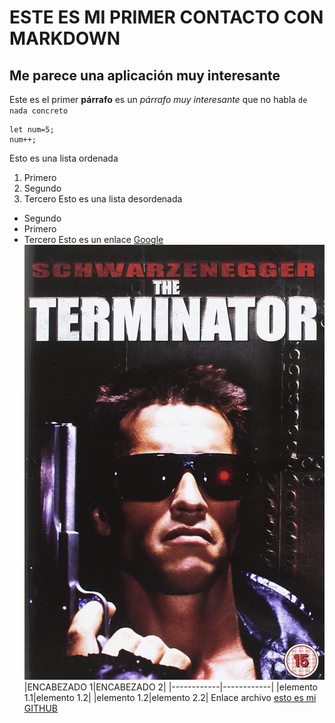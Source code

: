 # ESTE ES MI PRIMER CONTACTO CON MARKDOWN
## Me parece una aplicación muy interesante

Este es el primer **párrafo** es un *párrafo muy interesante*
que no habla `de nada concreto`

	let num=5;
	num++;
Esto es una lista ordenada
1. Primero
2. Segundo
3. Tercero
Esto es una lista desordenada
- Segundo
- Primero
- Tercero
Esto es un enlace [Google](https://www.google.com/)
![Esto es una imagen](terminator.jpg)
|ENCABEZADO 1|ENCABEZADO 2|
|------------|------------|
|elemento 1.1|elemento 1.2|
|elemento 1.2|elemento 2.2|
Enlace archivo [esto es mi GITHUB](https://github.com/JoseRamonIniesta/markdown_JRIniesta/blob/main/enlaceprueba.txt)
